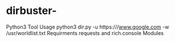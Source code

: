# dirbuster-
Python3 Tool
Usage
python3 dir.py -u https:///www.google.com -w /usr/worldlist.txt
Requirments  requests and rich.console Modules

